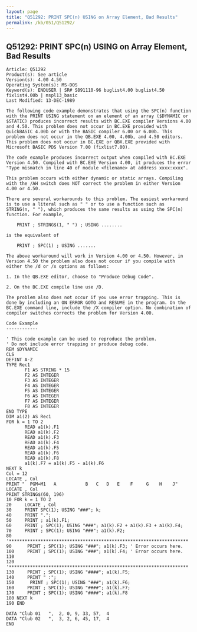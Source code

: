 ```yaml
---
layout: page
title: "Q51292: PRINT SPC(n) USING on Array Element, Bad Results"
permalink: /kb/051/Q51292/
---
```


## Q51292: PRINT SPC(n) USING on Array Element, Bad Results

	Article: Q51292
	Product(s): See article
	Version(s): 4.00 4.50
	Operating System(s): MS-DOS
	Keyword(s): ENDUSER | SR# S891110-96 buglist4.00 buglist4.50 fixlist4.00b | mspl13_basic
	Last Modified: 13-DEC-1989
	
	The following code example demonstrates that using the SPC(n) function
	with the PRINT USING statement on an element of an array ($DYNAMIC or
	$STATIC) produces incorrect results with BC.EXE compiler Versions 4.00
	and 4.50. This problem does not occur in BC.EXE provided with
	QuickBASIC 4.00b or with the BASIC compiler 6.00 or 6.00b. This
	problem does not occur in the QB.EXE 4.00, 4.00b, and 4.50 editors.
	This problem does not occur in BC.EXE or QBX.EXE provided with
	Microsoft BASIC PDS Version 7.00 (fixlist7.00).
	
	The code example produces incorrect output when compiled with BC.EXE
	Version 4.50. Compiled with BC.EXE Version 4.00, it produces the error
	"Type mismatch in line 40 of module <filename> at address xxxx:xxxx".
	
	This problem occurs with either dynamic or static arrays. Compiling
	with the /AH switch does NOT correct the problem in either Version
	4.00 or 4.50.
	
	There are several workarounds to this problem. The easiest workaround
	is to use a literal such as " " or to use a function such as
	STRING(n, " "), which produces the same results as using the SPC(n)
	function. For example,
	
	    PRINT ; STRING$(1, " ") ; USING ........
	
	is the equivalent of
	
	    PRINT ; SPC(1) ; USING .......
	
	The above workaround will work in Version 4.00 or 4.50. However, in
	Version 4.50 the problem also does not occur if you compile with
	either the /d or /x options as follows:
	
	1. In the QB.EXE editor, choose to "Produce Debug Code".
	
	2. On the BC.EXE compile line use /D.
	
	The problem also does not occur if you use error trapping. This is
	done by including an ON ERROR GOTO and RESUME in the program. On the
	BC.EXE command line, include the /X compiler option. No combination of
	compiler switches corrects the problem for Version 4.00.
	
	Code Example
	------------
	
	' This code example can be used to reproduce the problem.
	' Do not include error trapping or produce debug code.
	REM $DYNAMIC
	CLS
	DEFINT A-Z
	TYPE Rec1
	       F1 AS STRING * 15
	       F2 AS INTEGER
	       F3 AS INTEGER
	       F4 AS INTEGER
	       F5 AS INTEGER
	       F6 AS INTEGER
	       F7 AS INTEGER
	       F8 AS INTEGER
	END TYPE
	DIM a1(2) AS Rec1
	FOR k = 1 TO 2
	       READ a1(k).F1
	       READ a1(k).F2
	       READ a1(k).F3
	       READ a1(k).F4
	       READ a1(k).F5
	       READ a1(k).F6
	       READ a1(k).F8
	       a1(k).F7 = a1(k).F5 - a1(k).F6
	NEXT k
	Col = 12
	LOCATE , Col
	PRINT "  PGM=M1   A           B   C   D   E    F     G    H    J"
	LOCATE , Col
	PRINT STRING$(60, 196)
	10 FOR k = 1 TO 2
	20     LOCATE , Col
	30     PRINT SPC(1); USING "###"; k;
	40     PRINT ".";
	50     PRINT ; a1(k).F1;
	60     PRINT ; SPC(1); USING "###"; a1(k).F2 + a1(k).F3 + a1(k).F4;
	70     PRINT ; SPC(1); USING "###"; a1(k).F2;
	80
	'********************************************************************
	90      PRINT ; SPC(1); USING "###"; a1(k).F3; ' Error occurs here.
	100     PRINT ; SPC(1); USING "###"; a1(k).F4; ' Error occurs here.
	110
	120
	'********************************************************************
	130     PRINT ; SPC(1); USING "####"; a1(k).F5;
	140     PRINT " :";
	150      PRINT ; SPC(1); USING "###"; a1(k).F6;
	160     PRINT ; SPC(1); USING "####"; a1(k).F7;
	170     PRINT ; SPC(1); USING "####"; a1(k).F8
	180 NEXT k
	190 END
	
	DATA "Club 01   ",  2, 0, 9, 33, 57,  4
	DATA "Club 02   ",  3, 2, 6, 45, 17,  4
	END

